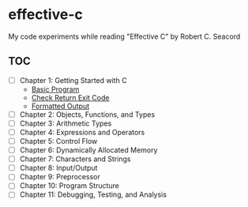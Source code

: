 # effective-c

My code experiments while reading "Effective C" by Robert C. Seacord

## TOC

- [ ] Chapter 1: Getting Started with C
  - [Basic Program](src/ch01/basic.c)
  - [Check Return Exit Code](src/ch01/check_return.c)
  - [Formatted Output](src/ch01/formatted_output.c)
- [ ] Chapter 2: Objects, Functions, and Types
- [ ] Chapter 3: Arithmetic Types
- [ ] Chapter 4: Expressions and Operators
- [ ] Chapter 5: Control Flow
- [ ] Chapter 6: Dynamically Allocated Memory
- [ ] Chapter 7: Characters and Strings
- [ ] Chapter 8: Input/Output
- [ ] Chapter 9: Preprocessor
- [ ] Chapter 10: Program Structure
- [ ] Chapter 11: Debugging, Testing, and Analysis
